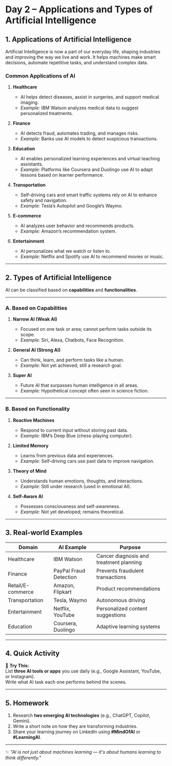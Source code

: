 # **Day 2 – Applications and Types of Artificial Intelligence**

## **1. Applications of Artificial Intelligence**

Artificial Intelligence is now a part of our everyday life, shaping industries and improving the way we live and work. It helps machines make smart decisions, automate repetitive tasks, and understand complex data.

### **Common Applications of AI**

1. **Healthcare**
   - AI helps detect diseases, assist in surgeries, and support medical imaging.
   - *Example:* IBM Watson analyzes medical data to suggest personalized treatments.

2. **Finance**
   - AI detects fraud, automates trading, and manages risks.
   - *Example:* Banks use AI models to detect suspicious transactions.

3. **Education**
   - AI enables personalized learning experiences and virtual teaching assistants.
   - *Example:* Platforms like Coursera and Duolingo use AI to adapt lessons based on learner performance.

4. **Transportation**
   - Self-driving cars and smart traffic systems rely on AI to enhance safety and navigation.
   - *Example:* Tesla’s Autopilot and Google’s Waymo.

5. **E-commerce**
   - AI analyzes user behavior and recommends products.
   - *Example:* Amazon’s recommendation system.

6. **Entertainment**
   - AI personalizes what we watch or listen to.
   - *Example:* Netflix and Spotify use AI to recommend movies or music.

---

## **2. Types of Artificial Intelligence**

AI can be classified based on **capabilities** and **functionalities**.

---

### **A. Based on Capabilities**

1. **Narrow AI (Weak AI)**
   - Focused on one task or area; cannot perform tasks outside its scope.
   - *Example:* Siri, Alexa, Chatbots, Face Recognition.

2. **General AI (Strong AI)**
   - Can think, learn, and perform tasks like a human.
   - *Example:* Not yet achieved; still a research goal.

3. **Super AI**
   - Future AI that surpasses human intelligence in all areas.
   - *Example:* Hypothetical concept often seen in science fiction.

---

### **B. Based on Functionality**

1. **Reactive Machines**
   - Respond to current input without storing past data.
   - *Example:* IBM’s Deep Blue (chess-playing computer).

2. **Limited Memory**
   - Learns from previous data and experiences.
   - *Example:* Self-driving cars use past data to improve navigation.

3. **Theory of Mind**
   - Understands human emotions, thoughts, and interactions.
   - *Example:* Still under research (used in emotional AI).

4. **Self-Aware AI**
   - Possesses consciousness and self-awareness.
   - *Example:* Not yet developed; remains theoretical.

---

## **3. Real-world Examples**

| **Domain**         | **AI Example**               | **Purpose**                            |
|--------------------|-----------------------------|----------------------------------------|
| Healthcare         | IBM Watson                  | Cancer diagnosis and treatment planning |
| Finance            | PayPal Fraud Detection       | Prevents fraudulent transactions       |
| Retail/E-commerce  | Amazon, Flipkart             | Product recommendations                |
| Transportation     | Tesla, Waymo                 | Autonomous driving                     |
| Entertainment      | Netflix, YouTube             | Personalized content suggestions       |
| Education          | Coursera, Duolingo           | Adaptive learning systems              |

---

## **4. Quick Activity**

🧠 **Try This:**  
List **three AI tools or apps** you use daily (e.g., Google Assistant, YouTube, or Instagram).  
Write what AI task each one performs behind the scenes.

---

## **5. Homework**

1. Research **two emerging AI technologies** (e.g., ChatGPT, Copilot, Gemini).  
2. Write a short note on how they are transforming industries.  
3. Share your learning journey on LinkedIn using **#MindOfAI** or **#LearningAI**.

---

✨ *"AI is not just about machines learning — it's about humans learning to think differently."*
